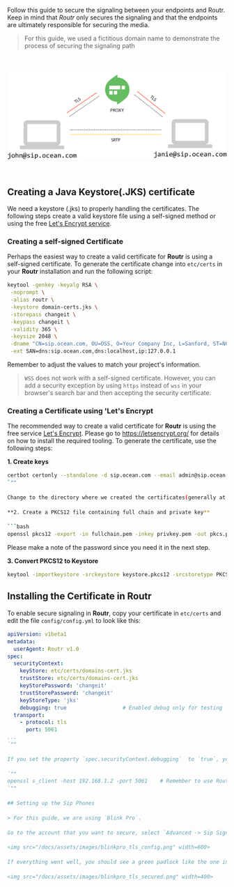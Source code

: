 Follow this guide to secure the signaling between your endpoints and Routr. Keep in mind that *Routr* only secures the signaling and that the endpoints are ultimately responsible for securing the media.

> For this guide, we used a fictitious domain name to demonstrate the process of securing the signaling path

<img src="/docs/assets/images/secure_signaling.png" width=600 vspace=30>

## Creating a Java Keystore(.JKS) certificate

We need a keystore (.jks) to properly handling the certificates. The following steps create a valid keystore file using a self-signed method or using the free [Let's Encrypt service](https://letsencrypt.org/).

### Creating a self-signed Certificate

Perhaps the easiest way to create a valid certificate for **Routr** is using a self-signed certificate. To generate the certificate change into `etc/certs` in your **Routr** installation and run the following script:

```bash
keytool -genkey -keyalg RSA \
 -noprompt \
 -alias routr \
 -keystore domain-certs.jks \
 -storepass changeit \
 -keypass changeit \
 -validity 365 \
 -keysize 2048 \
 -dname "CN=sip.ocean.com, OU=OSS, O=Your Company Inc, L=Sanford, ST=NC, C=US" \
 -ext SAN=dns:sip.ocean.com,dns:localhost,ip:127.0.0.1
```

Remember to adjust the values to match your project's information.

> `WSS` does not work with a self-signed certificate. However, you can add a security exception by using `https` instead of `wss` in your browser's search bar and then accepting the security certificate.

### Creating a Certificate using 'Let's Encrypt

The recommended way to create a valid certificate for **Routr** is using the free service [Let's Encrypt](https://letsencrypt.org). Please go to https://letsencrypt.org/ for details on how to install the required tooling. To generate the certificate, use the following steps:

**1. Create keys**

```bash
certbot certonly --standalone -d sip.ocean.com --email admin@sip.ocean.com
`""

Change to the directory where we created the certificates(generally at /etc/letsencrypt/live/sip.ocean.com).

**2. Create a PKCS12 file containing full chain and private key**

```bash
openssl pkcs12 -export -in fullchain.pem -inkey privkey.pem -out pkcs.p12 -name domains-cert.jks
```

Please make a note of the password since you need it in the next step.

**3. Convert PKCS12 to Keystore**

```bash
keytool -importkeystore -srckeystore keystore.pkcs12 -srcstoretype PKCS12 -destkeystore domains-cert.jks
```

## Installing the Certificate in Routr

To enable secure signaling in **Routr**, copy your certificate in `etc/certs` and edit the file `config/config.yml` to look like this:

```yml
apiVersion: v1beta1
metadata:
  userAgent: Routr v1.0
spec:
  securityContext:
    keyStore: etc/certs/domains-cert.jks
    trustStore: etc/certs/domains-cert.jks
    keyStorePassword: 'changeit'
    trustStorePassword: 'changeit'
    keyStoreType: 'jks'
    debugging: true                  # Enabled debug only for testing
  transport:
    - protocol: tls
      port: 5061
...
`""

If you set the property `spec.securityContext.debugging`  to `true`, you can get some valuable information about the status of the configuration. You can also test your configuration using the following command:

`""
openssl s_client -host 192.168.1.2 -port 5061    # Remember to use Routr's IP
`""

## Setting up the Sip Phones

> For this guide, we are using `Blink Pro`.

Go to the account that you want to secure, select `Advanced -> Sip Signaling` and change the parameter `Primary Proxy` to `${proxyHost}:${proxyPort};transport=tls`. See the example in the following image:

<img src="/docs/assets/images/blinkpro_tls_config.png" width=600>

If everything went well, you should see a green padlock like the one in the image below:

<img src="/docs/assets/images/blinkpro_tls_secured.png" width=400>
